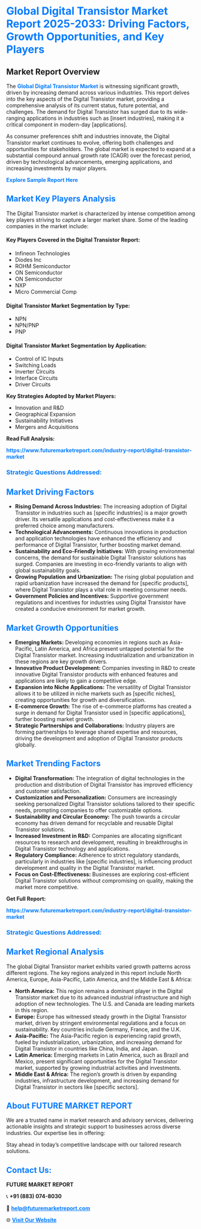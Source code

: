 <h1 style="color: #007BFF;">Global Digital Transistor Market Report 2025-2033: Driving Factors, Growth Opportunities, and Key Players</h1>

<section id="overview">
<h2>Market Report Overview</h2>
<p>The <a href="https://www.futuremarketreport.com/industry-report/digital-transistor-market" style="color: #007BFF; text-decoration: none;"><strong>Global Digital Transistor Market</strong></a> is witnessing significant growth, driven by increasing demand across various industries. This report delves into the key aspects of the Digital Transistor market, providing a comprehensive analysis of its current status, future potential, and challenges. The demand for Digital Transistor has surged due to its wide-ranging applications in industries such as [insert industries], making it a critical component in modern-day [applications].</p>
<p>As consumer preferences shift and industries innovate, the Digital Transistor market continues to evolve, offering both challenges and opportunities for stakeholders. The global market is expected to expand at a substantial compound annual growth rate (CAGR) over the forecast period, driven by technological advancements, emerging applications, and increasing investments by major players.</p>
</section>

<section id="overview">
<p><a href="https://www.futuremarketreport.com/request-sample/reportId=75985" style="color: #007BFF; text-decoration: none;"><strong>Explore Sample Report Here</strong></a></p>
</section>

<section id="key-players">
<h2 style="color: #007BFF;">Market Key Players Analysis</h2>
<p>The Digital Transistor market is characterized by intense competition among key players striving to capture a larger market share. Some of the leading companies in the market include:</p>
<h4>Key Players Covered in the Digital Transistor Report:</h4>
<ul><li>Infineon Technologies</li><li>Diodes Inc</li><li>ROHM Semiconductor</li><li>ON Semiconductor</li><li>ON Semiconductor</li><li>NXP</li><li>Micro Commercial Comp</li></ul>
<h4>Digital Transistor Market Segmentation by Type:</h4>
<ul><li>NPN</li><li>NPN/PNP</li><li>PNP</li></ul>

<h4>Digital Transistor Market Segmentation by Application:</h4>
<ul><li>Control of IC Inputs</li><li>Switching Loads</li><li>Inverter Circuits</li><li>Interface Circuits</li><li>Driver Circuits</li></ul>
<p><strong>Key Strategies Adopted by Market Players:</strong></p>
<ul>
<li>Innovation and R&D</li>
<li>Geographical Expansion</li>
<li>Sustainability Initiatives</li>
<li>Mergers and Acquisitions</li>
</ul>
</section>

<section>
<p><strong>Read Full Analysis: </strong></p><a href="https://www.futuremarketreport.com/industry-report/digital-transistor-market" style="color: #007BFF; text-decoration: none;"><strong>https://www.futuremarketreport.com/industry-report/digital-transistor-market</strong></a>
<h3 style="color: #007BFF;">Strategic Questions Addressed:</h3>
</section>

<section id="driving-factors">
<h2 style="color: #007BFF;">Market Driving Factors</h2>
<ul>
<li><strong>Rising Demand Across Industries:</strong> The increasing adoption of Digital Transistor in industries such as [specific industries] is a major growth driver. Its versatile applications and cost-effectiveness make it a preferred choice among manufacturers.</li>
<li><strong>Technological Advancements:</strong> Continuous innovations in production and application technologies have enhanced the efficiency and performance of Digital Transistor, further boosting market demand.</li>
<li><strong>Sustainability and Eco-Friendly Initiatives:</strong> With growing environmental concerns, the demand for sustainable Digital Transistor solutions has surged. Companies are investing in eco-friendly variants to align with global sustainability goals.</li>
<li><strong>Growing Population and Urbanization:</strong> The rising global population and rapid urbanization have increased the demand for [specific products], where Digital Transistor plays a vital role in meeting consumer needs.</li>
<li><strong>Government Policies and Incentives:</strong> Supportive government regulations and incentives for industries using Digital Transistor have created a conducive environment for market growth.</li>
</ul>
</section>

<section id="growth-opportunities">
<h2 style="color: #007BFF;">Market Growth Opportunities</h2>
<ul>
<li><strong>Emerging Markets:</strong> Developing economies in regions such as Asia-Pacific, Latin America, and Africa present untapped potential for the Digital Transistor market. Increasing industrialization and urbanization in these regions are key growth drivers.</li>
<li><strong>Innovative Product Development:</strong> Companies investing in R&D to create innovative Digital Transistor products with enhanced features and applications are likely to gain a competitive edge.</li>
<li><strong>Expansion into Niche Applications:</strong> The versatility of Digital Transistor allows it to be utilized in niche markets such as [specific niches], creating opportunities for growth and diversification.</li>
<li><strong>E-commerce Growth:</strong> The rise of e-commerce platforms has created a surge in demand for Digital Transistor used in [specific applications], further boosting market growth.</li>
<li><strong>Strategic Partnerships and Collaborations:</strong> Industry players are forming partnerships to leverage shared expertise and resources, driving the development and adoption of Digital Transistor products globally.</li>
</ul>
</section>

<section id="trending-factors">
<h2 style="color: #007BFF;">Market Trending Factors</h2>
<ul>
<li><strong>Digital Transformation:</strong> The integration of digital technologies in the production and distribution of Digital Transistor has improved efficiency and customer satisfaction.</li>
<li><strong>Customization and Personalization:</strong> Consumers are increasingly seeking personalized Digital Transistor solutions tailored to their specific needs, prompting companies to offer customizable options.</li>
<li><strong>Sustainability and Circular Economy:</strong> The push towards a circular economy has driven demand for recyclable and reusable Digital Transistor solutions.</li>
<li><strong>Increased Investment in R&D:</strong> Companies are allocating significant resources to research and development, resulting in breakthroughs in Digital Transistor technology and applications.</li>
<li><strong>Regulatory Compliance:</strong> Adherence to strict regulatory standards, particularly in industries like [specific industries], is influencing product development and quality in the Digital Transistor market.</li>
<li><strong>Focus on Cost-Effectiveness:</strong> Businesses are exploring cost-efficient Digital Transistor solutions without compromising on quality, making the market more competitive.</li>
</ul>
</section>

<section>
<p><strong>Get Full Report: </strong></p><a href="https://www.futuremarketreport.com/industry-report/digital-transistor-market" style="color: #007BFF; text-decoration: none;"><strong>https://www.futuremarketreport.com/industry-report/digital-transistor-market</strong></a>
<h3 style="color: #007BFF;">Strategic Questions Addressed:</h3>
</section>


<section id="regional-analysis">
<h2 style="color: #007BFF;">Market Regional Analysis</h2>
<p>The global Digital Transistor market exhibits varied growth patterns across different regions. The key regions analyzed in this report include North America, Europe, Asia-Pacific, Latin America, and the Middle East & Africa:</p>
<ul>
<li><strong>North America:</strong> This region remains a dominant player in the Digital Transistor market due to its advanced industrial infrastructure and high adoption of new technologies. The U.S. and Canada are leading markets in this region.</li>
<li><strong>Europe:</strong> Europe has witnessed steady growth in the Digital Transistor market, driven by stringent environmental regulations and a focus on sustainability. Key countries include Germany, France, and the U.K.</li>
<li><strong>Asia-Pacific:</strong> The Asia-Pacific region is experiencing rapid growth, fueled by industrialization, urbanization, and increasing demand for Digital Transistor in countries like China, India, and Japan.</li>
<li><strong>Latin America:</strong> Emerging markets in Latin America, such as Brazil and Mexico, present significant opportunities for the Digital Transistor market, supported by growing industrial activities and investments.</li>
<li><strong>Middle East & Africa:</strong> The region’s growth is driven by expanding industries, infrastructure development, and increasing demand for Digital Transistor in sectors like [specific sectors].</li>
</ul>
</section>

<footer>
<h2 style="color: #007BFF;">About FUTURE MARKET REPORT</h2>
<p>We are a trusted name in market research and advisory services, delivering actionable insights and strategic support to businesses across diverse industries. Our expertise lies in offering:</p>

<p>Stay ahead in today’s competitive landscape with our tailored research solutions.</p>

<h2 style="color: #007BFF;">Contact Us:</h2>
<p><strong>FUTURE MARKET REPORT</strong></p>
<p>📞 <strong>+91 (883) 074-8030</strong></p>
<p>📧 <strong><a href="mailto:help@futuremarketreport.com" style="color: #007BFF;">help@futuremarketreport.com</a></strong></p>
<p>🌐 <strong><a href="https://www.futuremarketreport.com/" style="color: #007BFF;">Visit Our Website</a></strong></p>
</footer>